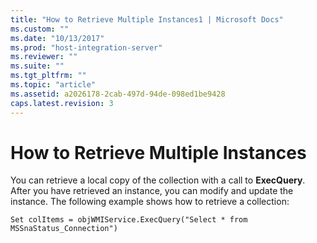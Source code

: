 ```yaml
---
title: "How to Retrieve Multiple Instances1 | Microsoft Docs"
ms.custom: ""
ms.date: "10/13/2017"
ms.prod: "host-integration-server"
ms.reviewer: ""
ms.suite: ""
ms.tgt_pltfrm: ""
ms.topic: "article"
ms.assetid: a2026178-2cab-497d-94de-098ed1be9428
caps.latest.revision: 3
---
```

# How to Retrieve Multiple Instances
You can retrieve a local copy of the collection with a call to **ExecQuery**. After you have retrieved an instance, you can modify and update the instance. The following example shows how to retrieve a collection:  
  
```  
Set colItems = objWMIService.ExecQuery("Select * from MSSnaStatus_Connection")  
  
```